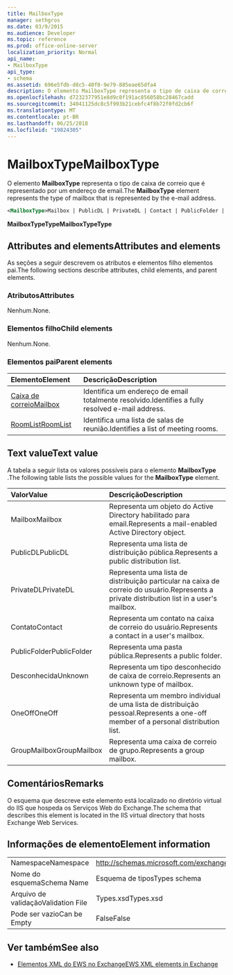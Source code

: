 ```yaml
---
title: MailboxType
manager: sethgros
ms.date: 03/9/2015
ms.audience: Developer
ms.topic: reference
ms.prod: office-online-server
localization_priority: Normal
api_name:
- MailboxType
api_type:
- schema
ms.assetid: 696e5fdb-d8c5-40f0-9e79-885eae65dfa4
description: O elemento MailboxType representa o tipo de caixa de correio que é representado por um endereço de email.
ms.openlocfilehash: d7232377951e8d9c8f191ac856058bc28467cadd
ms.sourcegitcommit: 34041125dc8c5f993b21cebfc4f8b72f0fd2cb6f
ms.translationtype: MT
ms.contentlocale: pt-BR
ms.lasthandoff: 06/25/2018
ms.locfileid: "19824305"
---
```

# <a name="mailboxtype"></a><span data-ttu-id="c7751-103">MailboxType</span><span class="sxs-lookup"><span data-stu-id="c7751-103">MailboxType</span></span>

<span data-ttu-id="c7751-104">O elemento **MailboxType** representa o tipo de caixa de correio que é representado por um endereço de email.</span><span class="sxs-lookup"><span data-stu-id="c7751-104">The **MailboxType** element represents the type of mailbox that is represented by the e-mail address.</span></span> 
  
```XML
<MailboxType>Mailbox | PublicDL | PrivateDL | Contact | PublicFolder | Unknown | OneOff | GroupMailbox</MailboxType>
```

<span data-ttu-id="c7751-105">**MailboxTypeType**</span><span class="sxs-lookup"><span data-stu-id="c7751-105">**MailboxTypeType**</span></span>

## <a name="attributes-and-elements"></a><span data-ttu-id="c7751-106">Attributes and elements</span><span class="sxs-lookup"><span data-stu-id="c7751-106">Attributes and elements</span></span>

<span data-ttu-id="c7751-107">As seções a seguir descrevem os atributos e elementos filho elementos pai.</span><span class="sxs-lookup"><span data-stu-id="c7751-107">The following sections describe attributes, child elements, and parent elements.</span></span>
  
### <a name="attributes"></a><span data-ttu-id="c7751-108">Atributos</span><span class="sxs-lookup"><span data-stu-id="c7751-108">Attributes</span></span>

<span data-ttu-id="c7751-109">Nenhum.</span><span class="sxs-lookup"><span data-stu-id="c7751-109">None.</span></span>
  
### <a name="child-elements"></a><span data-ttu-id="c7751-110">Elementos filho</span><span class="sxs-lookup"><span data-stu-id="c7751-110">Child elements</span></span>

<span data-ttu-id="c7751-111">Nenhum.</span><span class="sxs-lookup"><span data-stu-id="c7751-111">None.</span></span>
  
### <a name="parent-elements"></a><span data-ttu-id="c7751-112">Elementos pai</span><span class="sxs-lookup"><span data-stu-id="c7751-112">Parent elements</span></span>

|<span data-ttu-id="c7751-113">**Elemento**</span><span class="sxs-lookup"><span data-stu-id="c7751-113">**Element**</span></span>|<span data-ttu-id="c7751-114">**Descrição**</span><span class="sxs-lookup"><span data-stu-id="c7751-114">**Description**</span></span>|
|:-----|:-----|
|[<span data-ttu-id="c7751-115">Caixa de correio</span><span class="sxs-lookup"><span data-stu-id="c7751-115">Mailbox</span></span>](mailbox.md) <br/> |<span data-ttu-id="c7751-116">Identifica um endereço de email totalmente resolvido.</span><span class="sxs-lookup"><span data-stu-id="c7751-116">Identifies a fully resolved e-mail address.</span></span>  <br/> |
|[<span data-ttu-id="c7751-117">RoomList</span><span class="sxs-lookup"><span data-stu-id="c7751-117">RoomList</span></span>](roomlist.md) <br/> |<span data-ttu-id="c7751-118">Identifica uma lista de salas de reunião.</span><span class="sxs-lookup"><span data-stu-id="c7751-118">Identifies a list of meeting rooms.</span></span>  <br/> |
   
## <a name="text-value"></a><span data-ttu-id="c7751-119">Text value</span><span class="sxs-lookup"><span data-stu-id="c7751-119">Text value</span></span>

<span data-ttu-id="c7751-120">A tabela a seguir lista os valores possíveis para o elemento **MailboxType** .</span><span class="sxs-lookup"><span data-stu-id="c7751-120">The following table lists the possible values for the **MailboxType** element.</span></span> 
  
|<span data-ttu-id="c7751-121">**Valor**</span><span class="sxs-lookup"><span data-stu-id="c7751-121">**Value**</span></span>|<span data-ttu-id="c7751-122">**Descrição**</span><span class="sxs-lookup"><span data-stu-id="c7751-122">**Description**</span></span>|
|:-----|:-----|
|<span data-ttu-id="c7751-123">Mailbox</span><span class="sxs-lookup"><span data-stu-id="c7751-123">Mailbox</span></span>  <br/> |<span data-ttu-id="c7751-124">Representa um objeto do Active Directory habilitado para email.</span><span class="sxs-lookup"><span data-stu-id="c7751-124">Represents a mail-enabled Active Directory object.</span></span>  <br/> |
|<span data-ttu-id="c7751-125">PublicDL</span><span class="sxs-lookup"><span data-stu-id="c7751-125">PublicDL</span></span>  <br/> |<span data-ttu-id="c7751-126">Representa uma lista de distribuição pública.</span><span class="sxs-lookup"><span data-stu-id="c7751-126">Represents a public distribution list.</span></span>  <br/> |
|<span data-ttu-id="c7751-127">PrivateDL</span><span class="sxs-lookup"><span data-stu-id="c7751-127">PrivateDL</span></span>  <br/> |<span data-ttu-id="c7751-128">Representa uma lista de distribuição particular na caixa de correio do usuário.</span><span class="sxs-lookup"><span data-stu-id="c7751-128">Represents a private distribution list in a user's mailbox.</span></span>  <br/> |
|<span data-ttu-id="c7751-129">Contato</span><span class="sxs-lookup"><span data-stu-id="c7751-129">Contact</span></span>  <br/> |<span data-ttu-id="c7751-130">Representa um contato na caixa de correio do usuário.</span><span class="sxs-lookup"><span data-stu-id="c7751-130">Represents a contact in a user's mailbox.</span></span>  <br/> |
|<span data-ttu-id="c7751-131">PublicFolder</span><span class="sxs-lookup"><span data-stu-id="c7751-131">PublicFolder</span></span>  <br/> |<span data-ttu-id="c7751-132">Representa uma pasta pública.</span><span class="sxs-lookup"><span data-stu-id="c7751-132">Represents a public folder.</span></span>  <br/> |
|<span data-ttu-id="c7751-133">Desconhecida</span><span class="sxs-lookup"><span data-stu-id="c7751-133">Unknown</span></span>  <br/> |<span data-ttu-id="c7751-134">Representa um tipo desconhecido de caixa de correio.</span><span class="sxs-lookup"><span data-stu-id="c7751-134">Represents an unknown type of mailbox.</span></span>  <br/> |
|<span data-ttu-id="c7751-135">OneOff</span><span class="sxs-lookup"><span data-stu-id="c7751-135">OneOff</span></span>  <br/> |<span data-ttu-id="c7751-136">Representa um membro individual de uma lista de distribuição pessoal.</span><span class="sxs-lookup"><span data-stu-id="c7751-136">Represents a one-off member of a personal distribution list.</span></span>  <br/> |
|<span data-ttu-id="c7751-137">GroupMailbox</span><span class="sxs-lookup"><span data-stu-id="c7751-137">GroupMailbox</span></span>  <br/> |<span data-ttu-id="c7751-138">Representa uma caixa de correio de grupo.</span><span class="sxs-lookup"><span data-stu-id="c7751-138">Represents a group mailbox.</span></span>  <br/> |
   
## <a name="remarks"></a><span data-ttu-id="c7751-139">Comentários</span><span class="sxs-lookup"><span data-stu-id="c7751-139">Remarks</span></span>

<span data-ttu-id="c7751-140">O esquema que descreve este elemento está localizado no diretório virtual do IIS que hospeda os Serviços Web do Exchange.</span><span class="sxs-lookup"><span data-stu-id="c7751-140">The schema that describes this element is located in the IIS virtual directory that hosts Exchange Web Services.</span></span>
  
## <a name="element-information"></a><span data-ttu-id="c7751-141">Informações de elemento</span><span class="sxs-lookup"><span data-stu-id="c7751-141">Element information</span></span>

|||
|:-----|:-----|
|<span data-ttu-id="c7751-142">Namespace</span><span class="sxs-lookup"><span data-stu-id="c7751-142">Namespace</span></span>  <br/> |http://schemas.microsoft.com/exchange/services/2006/types  <br/> |
|<span data-ttu-id="c7751-143">Nome do esquema</span><span class="sxs-lookup"><span data-stu-id="c7751-143">Schema Name</span></span>  <br/> |<span data-ttu-id="c7751-144">Esquema de tipos</span><span class="sxs-lookup"><span data-stu-id="c7751-144">Types schema</span></span>  <br/> |
|<span data-ttu-id="c7751-145">Arquivo de validação</span><span class="sxs-lookup"><span data-stu-id="c7751-145">Validation File</span></span>  <br/> |<span data-ttu-id="c7751-146">Types.xsd</span><span class="sxs-lookup"><span data-stu-id="c7751-146">Types.xsd</span></span>  <br/> |
|<span data-ttu-id="c7751-147">Pode ser vazio</span><span class="sxs-lookup"><span data-stu-id="c7751-147">Can be Empty</span></span>  <br/> |<span data-ttu-id="c7751-148">False</span><span class="sxs-lookup"><span data-stu-id="c7751-148">False</span></span>  <br/> |
   
## <a name="see-also"></a><span data-ttu-id="c7751-149">Ver também</span><span class="sxs-lookup"><span data-stu-id="c7751-149">See also</span></span>

- [<span data-ttu-id="c7751-150">Elementos XML do EWS no Exchange</span><span class="sxs-lookup"><span data-stu-id="c7751-150">EWS XML elements in Exchange</span></span>](ews-xml-elements-in-exchange.md)

